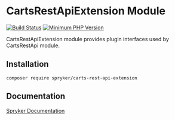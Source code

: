 # CartsRestApiExtension Module
[![Build Status](https://travis-ci.org/spryker/carts-rest-api-extension.svg)](https://travis-ci.org/spryker/carts-rest-api-extension)
[![Minimum PHP Version](https://img.shields.io/badge/php-%3E%3D%207.2-8892BF.svg)](https://php.net/)

CartsRestApiExtension module provides plugin interfaces used by CartsRestApi module.

## Installation

```
composer require spryker/carts-rest-api-extension
```

## Documentation

[Spryker Documentation](https://academy.spryker.com/developing_with_spryker/module_guide/modules.html)

